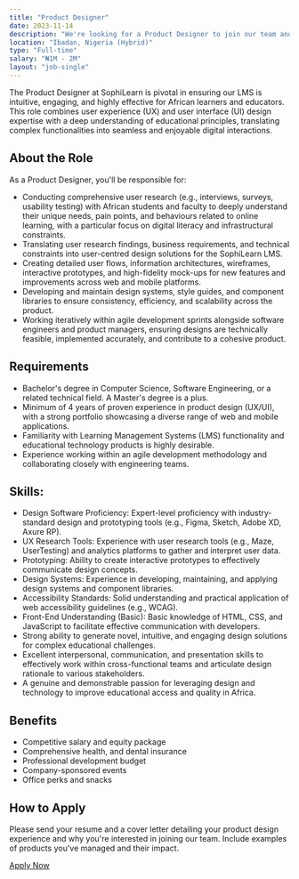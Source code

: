 ```yaml
---
title: "Product Designer"
date: 2023-11-14
description: "We're looking for a Product Designer to join our team and help shape the future of our product."
location: "Ibadan, Nigeria (Hybrid)"
type: "Full-time"
salary: "₦1M - 2M"
layout: "job-single"
---
```


The Product Designer at SophiLearn is pivotal in ensuring our LMS is intuitive, engaging, and highly effective for African learners and educators. This role combines user experience (UX) and user interface (UI) design expertise with a deep understanding of educational principles, translating complex functionalities into seamless and enjoyable digital interactions.

## About the Role

As a Product Designer, you'll be responsible for:

- Conducting comprehensive user research (e.g., interviews, surveys, usability testing) with African students and faculty to deeply understand their unique needs, pain points, and behaviours related to online learning, with a particular focus on digital literacy and infrastructural constraints.
- Translating user research findings, business requirements, and technical constraints into user-centred design solutions for the SophiLearn LMS.
- Creating detailed user flows, information architectures, wireframes, interactive prototypes, and high-fidelity mock-ups for new features and improvements across web and mobile platforms.
- Developing and maintain design systems, style guides, and component libraries to ensure consistency, efficiency, and scalability across the product.
- Working iteratively within agile development sprints alongside software engineers and product managers, ensuring designs are technically feasible, implemented accurately, and contribute to a cohesive product.

## Requirements

- Bachelor's degree in Computer Science, Software Engineering, or a related technical field. A Master's degree is a plus.
- Minimum of 4 years of proven experience in product design (UX/UI), with a strong portfolio showcasing a diverse range of web and mobile applications.
- Familiarity with Learning Management Systems (LMS) functionality and educational technology products is highly desirable.
- Experience working within an agile development methodology and collaborating closely with engineering teams.

## Skills:

- Design Software Proficiency: Expert-level proficiency with industry-standard design and prototyping tools (e.g., Figma, Sketch, Adobe XD, Axure RP).
- UX Research Tools: Experience with user research tools (e.g., Maze, UserTesting) and analytics platforms to gather and interpret user data.
- Prototyping: Ability to create interactive prototypes to effectively communicate design concepts.
- Design Systems: Experience in developing, maintaining, and applying design systems and component libraries.
- Accessibility Standards: Solid understanding and practical application of web accessibility guidelines (e.g., WCAG).
- Front-End Understanding (Basic): Basic knowledge of HTML, CSS, and JavaScript to facilitate effective communication with developers.
- Strong ability to generate novel, intuitive, and engaging design solutions for complex educational challenges.
- Excellent interpersonal, communication, and presentation skills to effectively work within cross-functional teams and articulate design rationale to various stakeholders.
- A genuine and demonstrable passion for leveraging design and technology to improve educational access and quality in Africa.



## Benefits

- Competitive salary and equity package
- Comprehensive health, and dental insurance
- Professional development budget
- Company-sponsored events
- Office perks and snacks

## How to Apply

Please send your resume and a cover letter detailing your product design experience and why you're interested in joining our team. Include examples of products you've managed and their impact.

[Apply Now]()
